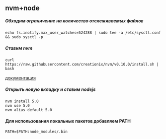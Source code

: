 nvm+node
---------------

##### Обходим ограничение на количество отслеживаемых файлов
```
echo fs.inotify.max_user_watches=524288 | sudo tee -a /etc/sysctl.conf && sudo sysctl -p
```

##### Ставим nvm
```
curl https://raw.githubusercontent.com/creationix/nvm/v0.10.0/install.sh | bash
```
[документация](https://github.com/creationix/nvm)

##### Открыть новую вкладку и ставим nodejs
```
nvm install 5.0
nvm use 5.0
nvm alias default 5.0
```

#### Для использования локальных пакетов добавляем PATH
```
PATH=$PATH:node_modules/.bin
```
